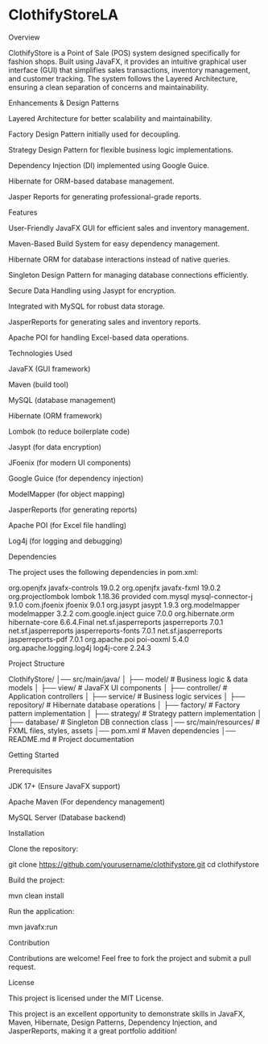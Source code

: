 # ClothifyStoreLA

Overview

ClothifyStore is a Point of Sale (POS) system designed specifically for fashion shops. Built using JavaFX, it provides an intuitive graphical user interface (GUI) that simplifies sales transactions, inventory management, and customer tracking. The system follows the Layered Architecture, ensuring a clean separation of concerns and maintainability.

Enhancements & Design Patterns

Layered Architecture for better scalability and maintainability.

Factory Design Pattern initially used for decoupling.

Strategy Design Pattern for flexible business logic implementations.

Dependency Injection (DI) implemented using Google Guice.

Hibernate for ORM-based database management.

Jasper Reports for generating professional-grade reports.

Features

User-Friendly JavaFX GUI for efficient sales and inventory management.

Maven-Based Build System for easy dependency management.

Hibernate ORM for database interactions instead of native queries.

Singleton Design Pattern for managing database connections efficiently.

Secure Data Handling using Jasypt for encryption.

Integrated with MySQL for robust data storage.

JasperReports for generating sales and inventory reports.

Apache POI for handling Excel-based data operations.

Technologies Used

JavaFX (GUI framework)

Maven (build tool)

MySQL (database management)

Hibernate (ORM framework)

Lombok (to reduce boilerplate code)

Jasypt (for data encryption)

JFoenix (for modern UI components)

Google Guice (for dependency injection)

ModelMapper (for object mapping)

JasperReports (for generating reports)

Apache POI (for Excel file handling)

Log4j (for logging and debugging)

Dependencies

The project uses the following dependencies in pom.xml:

<dependency>
    <groupId>org.openjfx</groupId>
    <artifactId>javafx-controls</artifactId>
    <version>19.0.2</version>
</dependency>

<dependency>
    <groupId>org.openjfx</groupId>
    <artifactId>javafx-fxml</artifactId>
    <version>19.0.2</version>
</dependency>

<dependency>
    <groupId>org.projectlombok</groupId>
    <artifactId>lombok</artifactId>
    <version>1.18.36</version>
    <scope>provided</scope>
</dependency>

<dependency>
    <groupId>com.mysql</groupId>
    <artifactId>mysql-connector-j</artifactId>
    <version>9.1.0</version>
</dependency>

<dependency>
    <groupId>com.jfoenix</groupId>
    <artifactId>jfoenix</artifactId>
    <version>9.0.1</version>
</dependency>

<dependency>
    <groupId>org.jasypt</groupId>
    <artifactId>jasypt</artifactId>
    <version>1.9.3</version>
</dependency>

<dependency>
    <groupId>org.modelmapper</groupId>
    <artifactId>modelmapper</artifactId>
    <version>3.2.2</version>
</dependency>

<dependency>
    <groupId>com.google.inject</groupId>
    <artifactId>guice</artifactId>
    <version>7.0.0</version>
</dependency>

<dependency>
    <groupId>org.hibernate.orm</groupId>
    <artifactId>hibernate-core</artifactId>
    <version>6.6.4.Final</version>
</dependency>

<dependency>
    <groupId>net.sf.jasperreports</groupId>
    <artifactId>jasperreports</artifactId>
    <version>7.0.1</version>
</dependency>

<dependency>
    <groupId>net.sf.jasperreports</groupId>
    <artifactId>jasperreports-fonts</artifactId>
    <version>7.0.1</version>
</dependency>

<dependency>
    <groupId>net.sf.jasperreports</groupId>
    <artifactId>jasperreports-pdf</artifactId>
    <version>7.0.1</version>
</dependency>

<dependency>
    <groupId>org.apache.poi</groupId>
    <artifactId>poi-ooxml</artifactId>
    <version>5.4.0</version>
</dependency>

<dependency>
    <groupId>org.apache.logging.log4j</groupId>
    <artifactId>log4j-core</artifactId>
    <version>2.24.3</version>
</dependency>

Project Structure

ClothifyStore/
│── src/main/java/
│   ├── model/           # Business logic & data models
│   ├── view/            # JavaFX UI components
│   ├── controller/      # Application controllers
│   ├── service/         # Business logic services
│   ├── repository/      # Hibernate database operations
│   ├── factory/         # Factory pattern implementation
│   ├── strategy/        # Strategy pattern implementation
│   ├── database/        # Singleton DB connection class
│── src/main/resources/  # FXML files, styles, assets
│── pom.xml              # Maven dependencies
│── README.md            # Project documentation

Getting Started

Prerequisites

JDK 17+ (Ensure JavaFX support)

Apache Maven (For dependency management)

MySQL Server (Database backend)

Installation

Clone the repository:

git clone https://github.com/yourusername/clothifystore.git
cd clothifystore

Build the project:

mvn clean install

Run the application:

mvn javafx:run

Contribution

Contributions are welcome! Feel free to fork the project and submit a pull request.

License

This project is licensed under the MIT License.

This project is an excellent opportunity to demonstrate skills in JavaFX, Maven, Hibernate, Design Patterns, Dependency Injection, and JasperReports, making it a great portfolio addition!
